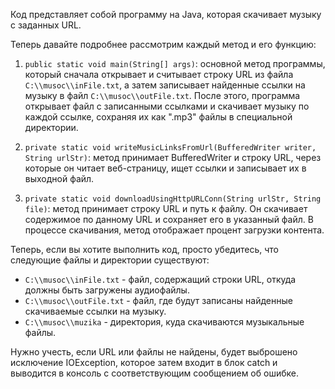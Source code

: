 Код представляет собой программу на Java, которая скачивает музыку с заданных URL.

Теперь давайте подробнее рассмотрим каждый метод и его функцию:

1. `public static void main(String[] args)`: основной метод программы, который сначала открывает и считывает строку URL из файла `C:\\musoc\\inFile.txt`, а затем записывает найденные ссылки на музыку в файл `C:\\musoc\\outFile.txt`. После этого, программа открывает файл с записанными ссылками и скачивает музыку по каждой ссылке, сохраняя их как ".mp3" файлы в специальной директории.

2. `private static void writeMusicLinksFromUrl(BufferedWriter writer, String urlStr)`: метод принимает BufferedWriter и строку URL, через которые он читает веб-страницу, ищет ссылки и записывает их в выходной файл.

3. `private static void downloadUsingHttpURLConn(String urlStr, String file)`: метод принимает строку URL и путь к файлу. Он скачивает содержимое по данному URL и сохраняет его в указанный файл. В процессе скачивания, метод отображает процент загрузки контента.

Теперь, если вы хотите выполнить код, просто убедитесь, что следующие файлы и директории существуют:

- `C:\\musoc\\inFile.txt` - файл, содержащий строки URL, откуда должны быть загружены аудиофайлы.
- `C:\\musoc\\outFile.txt` - файл, где будут записаны найденные скачиваемые ссылки на музыку.
- `C:\\musoc\\muzika` - директория, куда скачиваются музыкальные файлы.

Нужно учесть, если URL или файлы не найдены, будет выброшено исключение IOException, которое затем входит в блок catch и выводится в консоль с соответствующим сообщением об ошибке.
